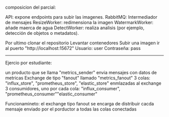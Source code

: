 composicion del parcial:

API: expone endpoints para subir las imagenes.
RabbitMQ: Intermediador de mensajes
ResizeWorker: redimensiona la imagen
WatermarkWorker: añade maerca de agua
DetectWorker: realiza analisis (por ejemplo, detección de objetos o metadatos).

Por ultimo clonar el repositorio 
Levantar contenedores 
Subir una imagen 
ir al puerto "http://localhost:15672"
Usuario: user
Contraseña: pass

--------------------------------------------------------------------
Ejercio por estudiante:

un producto que se llama "metrics_sender" envia mensajes con datos de metricas
Exchange de tipo "fanout" llamado "metrics_fanout"
3 colas: "influx_store", "prometheus_store", "elastic_store" enmlazadas al exchange
3 consumidores, uno por cada cola: "influx_consumer", "prometheus_consumer""elastic_consumer"

Funcionamineto:
el exchange tipo fanout se encarga de distribuir cacda mensaje enviado por el porductor a todas las colas conectadas






